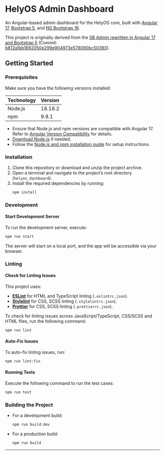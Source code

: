 # HelyOS Admin Dashboard

An Angular-based admin dashboard for the HelyOS core, built with [Angular 17](https://v17.angular.io/docs/), [Bootstrap 5](https://getbootstrap.com/docs/5.0/), and [NG Bootstrap 16](https://ng-bootstrap.github.io/releases/16.x/#/home).

This project is originally derived from the [SB Admin rewritten in Angular 17 and Bootstrap 5](https://github.com/start-angular/SB-Admin-BS4-Angular-8) (Commit: [b812a1bb1692050e299e904973e578090bc50393](https://github.com/start-angular/SB-Admin-BS4-Angular-8/tree/b812a1bb1692050e299e904973e578090bc50393)).

## Getting Started

### Prerequisites

Make sure you have the following versions installed:

| Technology | Version |
| ---------- | ------- |
| Node.js    | 18.18.2 |
| npm        | 9.8.1   |

- Ensure that Node.js and npm versions are compatible with Angular 17. Refer to [Angular Version Compatibility](https://angular.dev/reference/versions) for details.
- [Download Node.js](https://nodejs.org/download/release/) if needed.
- Follow the [Node.js and npm installation guide](https://docs.npmjs.com/downloading-and-installing-node-js-and-npm) for setup instructions.

### Installation

1. Clone this repository or download and unzip the project archive.
2. Open a terminal and navigate to the project’s root directory (`helyos_dashboard`).
3. Install the required dependencies by running:
   ```bash
   npm install
   ```

### Development

#### Start Development Server

To run the development server, execute:

```bash
npm run start
```

The server will start on a local port, and the app will be accessible via your browser.

### Linting

#### Check for Linting Issues

This project uses:

- **[ESLint](https://eslint.org/)** for HTML and TypeScript linting (`.eslintrc.json`).
- **[Stylelint](https://stylelint.io/)** for CSS, SCSS linting (`.stylelintrc.json`).
- **[Prettier](https://prettier.io/)** for CSS, SCSS linting (`.prettierrc.json`).

To check for linting issues across JavaScript/TypeScript, CSS/SCSS and HTML files, run the following command:

```bash
npm run lint
```

#### Auto-Fix Issues

To auto-fix linting issues, run:

```bash
npm run lint:fix
```

#### Running Tests

Execute the following command to run the test cases:

```bash
npm run test
```

### Building the Project

- For a development build:
  ```bash
  npm run build:dev
  ```
- For a production build:
  ```bash
  npm run build
  ```

---

